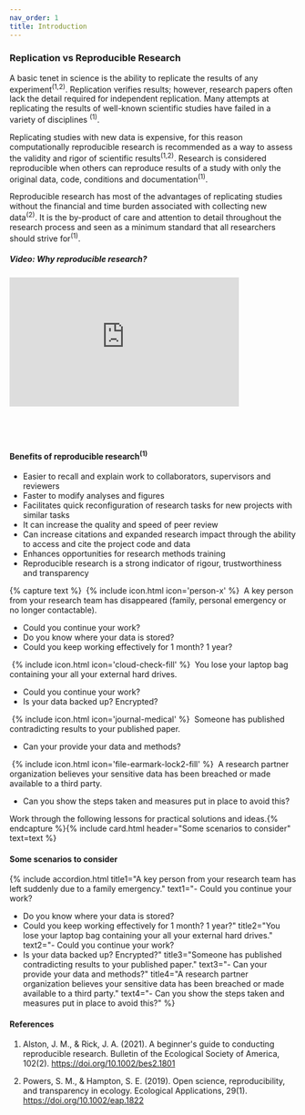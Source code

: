 ```yaml
---
nav_order: 1
title: Introduction
---
```


### Replication vs Reproducible Research

A basic tenet in science is the ability to replicate the results of any experiment<sup>(1,2)</sup>. Replication verifies results; however, research papers often lack the detail required for independent replication. Many attempts at replicating the results of well-known scientific studies have failed in a variety of disciplines <sup>(1)</sup>. 

Replicating studies with new data is expensive, for this reason computationally reproducible research is recommended as a way to assess the validity and rigor of scientific results<sup>(1,2)</sup>. Research is considered reproducible when others can reproduce results of a study with only the original data, code, conditions and documentation<sup>(1)</sup>. 

Reproducible research has most of the advantages of replicating studies without the financial and time burden associated with collecting new data<sup>(2)</sup>. It is the by-product of care and attention to detail throughout the research process and seen as a minimum standard that all researchers should strive for<sup>(1)</sup>.

##### Video: Why reproducible research?
<div style="padding:56.25% 0 0 0;position:relative;"><iframe src="https://player.vimeo.com/video/766353650?h=fb39c9c8a8&amp;badge=0&amp;autopause=0&amp;player_id=0&amp;app_id=58479" frameborder="0" allow="autoplay; fullscreen; picture-in-picture" allowfullscreen style="position:absolute;top:0;left:0;width:80%;height:80%;" title="Reproducible Research Tutorial"></iframe></div><script src="https://player.vimeo.com/api/player.js"></script>

#### Benefits of reproducible research<sup>(1)</sup>
- Easier to recall and explain work to collaborators, supervisors and reviewers
- Faster to modify analyses and figures
- Facilitates quick reconfiguration of research tasks for new projects with similar tasks
- It can increase the quality and speed of peer review
- Can increase citations and expanded research impact through the ability to access and cite the project code and data
- Enhances opportunities for research methods training
- Reproducible research is a strong indicator of rigour, trustworthiness and transparency

{% capture text %}
&nbsp;{% include icon.html icon='person-x' %}&nbsp; A key person from your research team has disappeared (family, personal emergency or no longer contactable).
 - Could you continue your work? 
 - Do you know where your data is stored? 
 - Could you keep working effectively for 1 month? 1 year?

&nbsp;{% include icon.html icon='cloud-check-fill' %}&nbsp; You lose your laptop bag containing your all your external hard drives.
 - Could you continue your work? 
 - Is your data backed up? Encrypted?

&nbsp;{% include icon.html icon='journal-medical' %}&nbsp; Someone has published contradicting results to your published paper.
- Can your provide your data and methods?
 
&nbsp;{% include icon.html icon='file-earmark-lock2-fill' %}&nbsp; A research partner organization believes your sensitive data has been breached or made available to a third party.
- Can you show the steps taken and measures put in place to avoid this?

Work through the following lessons for practical solutions and ideas.{% endcapture %}{% include card.html header="Some scenarios to consider" text=text %}

#### Some scenarios to consider

{% include accordion.html title1="A key person from your research team has left suddenly due to a family emergency." text1="- Could you continue your work? 
 - Do you know where your data is stored? 
 - Could you keep working effectively for 1 month? 1 year?" title2="You lose your laptop bag containing your all your external hard drives." text2="- Could you continue your work?
 - Is your data backed up? Encrypted?" title3="Someone has published contradicting results to your published paper." text3="- Can your provide your data and methods?" title4="A research partner organization believes your sensitive data has been breached or made available to a third party." text4="- Can you show the steps taken and measures put in place to avoid this?" %}

#### References
1. Alston, J. M., & Rick, J. A. (2021). A beginner's guide to conducting reproducible research. Bulletin of the Ecological Society of America, 102(2). https://doi.org/10.1002/bes2.1801

2. Powers, S. M., & Hampton, S. E. (2019). Open science, reproducibility, and transparency in ecology. Ecological Applications, 29(1). https://doi.org/10.1002/eap.1822

